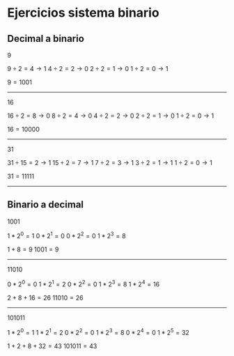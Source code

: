 # Ejercicios sistema binario
## Decimal a binario

9

$9\div 2=4\rightarrow 1$
$4\div 2=2\rightarrow 0$
$2\div 2=1\rightarrow 0$
$1\div 2=0\rightarrow 1$

$9=1001$

---
16

$16\div 2=8\rightarrow 0$
$8\div 2=4\rightarrow 0$
$4\div 2=2\rightarrow 0$
$2\div 2=1\rightarrow 0$
$1\div 2=0\rightarrow 1$

$16=10000$

---
31

$31\div15=2\rightarrow1$
$15\div 2=7\rightarrow 1$
$7\div 2=3\rightarrow1$
$3\div 2=1\rightarrow 1$
$1\div 2=0\rightarrow 1$

$31 = 11111$

---
## Binario a decimal

$1001$

$1*2^0=1$
$0*2^1=0$
$0*2^2=0$
$1*2^3=8$

$1+8=9$
$1001=9$

---

$11010$

$0*2^0=0$
$1*2^1=2$
$0*2^2=0$
$1*2^3=8$
$1*2^4=16$

$2+8+16=26$
$11010=26$

---
$101011$

$1*2^0=1$
$1*2^1=2$
$0*2^2=0$
$1*2^3=8$
$0*2^4=0$
$1*2^5=32$

$1+2+8+32=43$
$101011=43$

